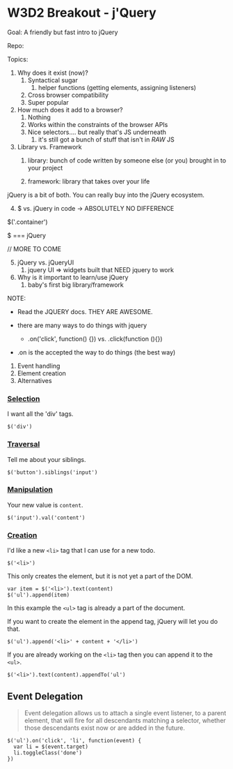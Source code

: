 # W3D2 Breakout - j'Query

Goal: A friendly but fast intro to jQuery

Repo: 

Topics:

1. Why does it exist (now)?
   1. Syntactical sugar
      1. helper functions (getting elements, assigning listeners)
   2. Cross browser compatibility
   3. Super popular
2. How much does it add to a browser?
   1. Nothing
   2. Works within the constraints of the browser APIs
   3. Nice selectors.... but really that's JS underneath
      1. it's still got a bunch of stuff that isn't in *RAW* JS
3. Library vs. Framework
   1. library: bunch of code written by someone else (or you) brought in to your project
   
   2. framework: library that takes over your life

  jQuery is a bit of both.
    You can really buy into the jQuery ecosystem.

4. $ vs. jQuery in code -> ABSOLUTELY NO DIFFERENCE

$('.container')

$ === jQuery


// MORE TO COME

5. jQuery vs. jQueryUI
   1. jquery UI => widgets built that NEED jquery to work
6. Why is it important to learn/use jQuery
   1. baby's first big library/framework

NOTE: 

- Read the JQUERY docs. THEY ARE AWESOME.
- there are many ways to do things with jquery
  - .on('click', function() {}) vs. .click(function (){})

- .on is the accepted the way to do things (the best way)


1. Event handling 
2. Element creation
3.  Alternatives

### [Selection](https://learn.jquery.com/using-jquery-core/selecting-elements/)

I want all the 'div' tags.

`$('div')`


### [Traversal](https://api.jquery.com/category/traversing/tree-traversal/)

Tell me about your siblings.

`$('button').siblings('input')`


### [Manipulation](https://api.jquery.com/category/manipulation/)

Your new value is `content`.

`$('input').val('content')`


### [Creation](http://api.jquery.com/jQuery/#jQuery2)

I'd like a new `<li>` tag that I can use for a new todo.

`$('<li>')`

This only creates the element, but it is not yet a part of the DOM.

```
var item = $('<li>').text(content)
$('ul').append(item)
```

In this example the `<ul>` tag is already a part of the document.

If you want to create the element in the append tag, jQuery will let you do that.

```
$('ul').append('<li>' + content + '</li>')
```

If you are already working on the `<li>` tag then you can append it to the `<ul>`.

```
$('<li>').text(content).appendTo('ul')
```


## Event Delegation

> Event delegation allows us to attach a single event listener, to a parent element, that will fire for all descendants matching a selector, whether those descendants exist now or are added in the future.

```
$('ul').on('click', 'li', function(event) {
  var li = $(event.target)
  li.toggleClass('done')
})
```